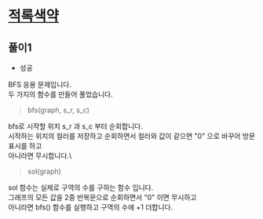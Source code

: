 # [적록색약](https://www.acmicpc.net/problem/10026)

## 풀이1

- 성공

BFS 응용 문제입니다.\
두 가지의 함수를 만들어 풀었습니다.

> bfs(graph, s_r, s_c)

bfs로 시작할 위치 s_r 과 s_c 부터 순회합니다.\
시작하는 위치의 컬러를 저장하고 순회하면서 컬러와 값이 같으면 "0" 으로 바꾸어 방문표시를 하고\
아니라면 무시합니다.\

> sol(graph)

sol 함수는 실제로 구역의 수를 구하는 함수 입니다.\
그래프의 모든 값을 2중 반복문으로 순회하면서 "0" 이면 무시하고\
아니라면 bfs() 함수를 실행하고 구역의 수에 +1 더합니다.
